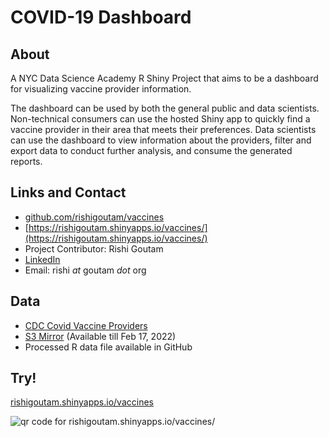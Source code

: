 # COVID-19 Dashboard
## About

A NYC Data Science Academy R Shiny Project that aims to be a dashboard for visualizing vaccine provider information.

The dashboard can be used by both the general public and data scientists. Non-technical consumers can use the hosted Shiny app to quickly find a vaccine provider in their area that meets their preferences. Data scientists can use the dashboard to view information about the providers, filter and export data to conduct further analysis, and consume the generated reports.

## Links and Contact

* [github.com/rishigoutam/vaccines](github.com/rishigoutam/vaccines)
* [https://rishigoutam.shinyapps.io/vaccines/](https://rishigoutam.shinyapps.io/vaccines/)
* Project Contributor: Rishi Goutam
* [LinkedIn](linkedin.com/in/rishigoutam/)
* Email: rishi _at_ goutam _dot_ org


## Data
* [CDC Covid Vaccine Providers](https://data.cdc.gov/Vaccinations/Vaccines-gov-COVID-19-vaccinating-provider-locatio/5jp2-pgaw)
* [S3 Mirror](https://awsgoutamorg-bucket.s3.us-west-2.amazonaws.com/Vaccines.gov__COVID-19_vaccinating_provider_locations.csv?response-content-disposition=inline&X-Amz-Security-Token=IQoJb3JpZ2luX2VjEDoaCXVzLXdlc3QtMiJGMEQCIFELxoN0Q7MoYNzpzgpMPiCDAPsXeN0kXaT0M7LdDQljAiArJehONd%2FtAKbsg2e31vRzzdwfiPmvSTXrmJEaJX%2Fh7SrxAgiD%2F%2F%2F%2F%2F%2F%2F%2F%2F%2F8BEAAaDDIwNTM2MTM2NDgyNCIM%2BD%2FmBjExJ6H9BOCvKsUC7lS5%2FQ%2FdHAQbNVvtUoGCdtbPmzuTgk0%2BxxTv3Ut7b4f3upwY1CYNhbhZXEwit81lS%2BtaZ%2Fa1ojQRxOHXyRQf6DIcS%2Bgi8dguituQt9%2FaoeCt1FMc49N6gYyze81YQwCKwF9CNsmbAJcWAwxy%2BBtHDlCGWplHv5XI9Hibne8kmPeEbksAUQQv3ycpE5CtG4fBKLqqU6dcC7XKXN7P35V0LXnT0%2FACVG1sGLmdplXLkzuF9wlb6oGWAjtMip9OAnnIKoASyUMxxL5HgCP1J9QpNXbKQw0MfrMPbJFvCYQDGhzc2K5UFDLG4mFc3oevpAXPFjQQi%2F3YubPYMV89iysmUGXT8N4G4yjNygZcrdMRX5RyuwN094%2FZJDK07mX7gMY%2B6EnzkhdzKS2jzP3vs8fwosiWebiL2k82XAcvf2n9JsC%2F5%2B8i9jCi86aQBjq0AgrX1ftUScLzrmhLSUVn57g35Pg%2FhIoWqLGPYERfZhW4PR8meys%2BbRFYp%2Fr80ONGSuixHOsdHPh%2BdMvfegqzT0OLx2mGFVW4DScTEqiZLK8KqqCV8rCPNxXnRb3aQPrsvFDvtazkUQ2NuGJVvaVBRcc8%2BO3fUUxQfKL6iokT2JldgHnXYP3vmUUQnHjE15aVfri%2BUO9VOEpBOsFgepITbCo2RLuk7CAfCGA60pUT9NWh%2BUdDBHB2GV97FUsNuLH662L4%2BuJNlVZygQL3WnlLORvUVaFtakK2vAzUU4%2FOvdA%2FG0GFezJaJWW3b9p%2FHR2aSpKa9WnyezE1nC%2F2r4ei6hWUuLBWziHB4TQ%2BZFPGCSOrg%2FBsPyHf47%2BpIc7shxINX64BOJ0oIMAkI%2Fefwzhv%2BDVlIzos&X-Amz-Algorithm=AWS4-HMAC-SHA256&X-Amz-Date=20220214T020857Z&X-Amz-SignedHeaders=host&X-Amz-Expires=604800&X-Amz-Credential=ASIAS7UD5X5MFGCKCWRE%2F20220214%2Fus-west-2%2Fs3%2Faws4_request&X-Amz-Signature=6aeb44a9c07c336137de8212aca98d4511cec0a87fc5818d6be276368c4b39d2) (Available till Feb 17, 2022)
* Processed R data file available in GitHub

## Try!
[rishigoutam.shinyapps.io/vaccines](https://www.rishigoutam.shinyapps.io/vaccines/)

![qr code for rishigoutam.shinyapps.io/vaccines/](qr.png "Link to hosted dashboard")
